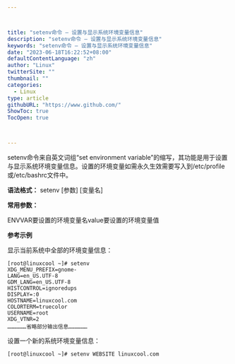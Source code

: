 ```yaml
---



title: "setenv命令 – 设置与显示系统环境变量信息"
description: "setenv命令 – 设置与显示系统环境变量信息"
keywords: "setenv命令 – 设置与显示系统环境变量信息"
date: "2023-06-18T16:22:52+08:00"
defaultContentLanguage: "zh"
author: "Linux"
twitterSite: ""
thumbnail: ""
categories:
  - Linux
type: article
githubURL: "https://www.github.com/"
ShowToc: true
TocOpen: true



---
```


setenv命令来自英文词组“set environment variable”的缩写，其功能是用于设置与显示系统环境变量信息。设置的环境变量如需永久生效需要写入到/etc/profile或/etc/bashrc文件中。

**语法格式：** setenv [参数] [变量名]

**常用参数：**

ENVVAR要设置的环境变量名value要设置的环境变量值

**参考示例**

显示当前系统中全部的环境变量信息：

```
[root@linuxcool ~]# setenv
XDG_MENU_PREFIX=gnome-
LANG=en_US.UTF-8
GDM_LANG=en_US.UTF-8
HISTCONTROL=ignoredups
DISPLAY=:0
HOSTNAME=linuxcool.com
COLORTERM=truecolor
USERNAME=root
XDG_VTNR=2
………………省略部分输出信息………………
```

设置一个新的系统环境变量信息：

```
[root@linuxcool ~]# setenv WEBSITE linuxcool.com
```